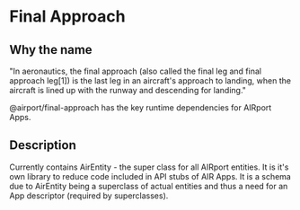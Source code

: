 # Final Approach

## Why the name 

"In aeronautics, the final approach (also called the final leg and final approach leg[1]) is the last leg in an aircraft's approach to landing, when the aircraft is lined up with the runway and descending for landing."

@airport/final-approach has the key runtime dependencies for
AIRport Apps.

## Description

Currently contains AirEntity - the super class for all AIRport entities. 
It is it's own library to reduce code included in API stubs of AIR Apps.
It is a schema due to AirEntity being a superclass of actual entities 
and thus a need for an App descriptor (required by superclasses).
